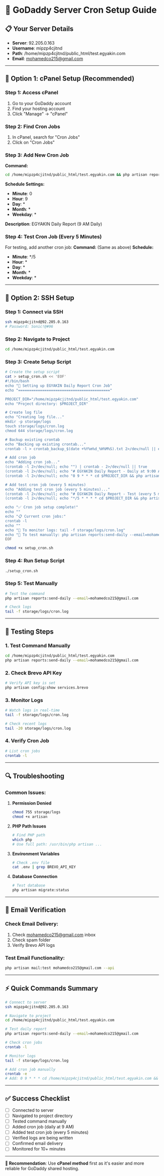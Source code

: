 # 🚀 GoDaddy Server Cron Setup Guide

## 📋 Your Server Details
- **Server**: 92.205.0.163
- **Username**: mipzp4cjitnd
- **Path**: /home/mipzp4cjitnd/public_html/test.egyakin.com
- **Email**: mohamedco215@gmail.com

---

## 🎯 **Option 1: cPanel Setup (Recommended)**

### **Step 1: Access cPanel**
1. Go to your GoDaddy account
2. Find your hosting account
3. Click "Manage" → "cPanel"

### **Step 2: Find Cron Jobs**
1. In cPanel, search for "Cron Jobs"
2. Click on "Cron Jobs"

### **Step 3: Add New Cron Job**
**Command:**
```bash
cd /home/mipzp4cjitnd/public_html/test.egyakin.com && php artisan reports:send-daily --email=mohamedco215@gmail.com >> /home/mipzp4cjitnd/public_html/test.egyakin.com/storage/logs/cron.log 2>&1
```

**Schedule Settings:**
- **Minute**: 0
- **Hour**: 9
- **Day**: *
- **Month**: *
- **Weekday**: *

**Description**: EGYAKIN Daily Report (9 AM Daily)

### **Step 4: Test Cron Job (Every 5 Minutes)**
For testing, add another cron job:
**Command:** (Same as above)
**Schedule:**
- **Minute**: */5
- **Hour**: *
- **Day**: *
- **Month**: *
- **Weekday**: *

---

## 🔧 **Option 2: SSH Setup**

### **Step 1: Connect via SSH**
```bash
ssh mipzp4cjitnd@92.205.0.163
# Password: Sonic!@#96
```

### **Step 2: Navigate to Project**
```bash
cd /home/mipzp4cjitnd/public_html/test.egyakin.com
```

### **Step 3: Create Setup Script**
```bash
# Create the setup script
cat > setup_cron.sh << 'EOF'
#!/bin/bash
echo "🚀 Setting up EGYAKIN Daily Report Cron Job"
echo "=========================================="

PROJECT_DIR="/home/mipzp4cjitnd/public_html/test.egyakin.com"
echo "Project directory: $PROJECT_DIR"

# Create log file
echo "Creating log file..."
mkdir -p storage/logs
touch storage/logs/cron.log
chmod 644 storage/logs/cron.log

# Backup existing crontab
echo "Backing up existing crontab..."
crontab -l > crontab_backup_$(date +%Y%m%d_%H%M%S).txt 2>/dev/null || echo "No existing crontab found"

# Add cron job
echo "Adding cron job..."
(crontab -l 2>/dev/null; echo "") | crontab - 2>/dev/null || true
(crontab -l 2>/dev/null; echo "# EGYAKIN Daily Report - Daily at 9:00 AM") | crontab -
(crontab -l 2>/dev/null; echo "0 9 * * * cd $PROJECT_DIR && php artisan reports:send-daily --email=mohamedco215@gmail.com >> $PROJECT_DIR/storage/logs/cron.log 2>&1") | crontab -

# Add test cron job (every 5 minutes)
echo "Adding test cron job (every 5 minutes)..."
(crontab -l 2>/dev/null; echo "# EGYAKIN Daily Report - Test (every 5 minutes)") | crontab -
(crontab -l 2>/dev/null; echo "*/5 * * * * cd $PROJECT_DIR && php artisan reports:send-daily --email=mohamedco215@gmail.com >> $PROJECT_DIR/storage/logs/cron.log 2>&1") | crontab -

echo "✅ Cron job setup complete!"
echo ""
echo "📋 Current cron jobs:"
crontab -l
echo ""
echo "📝 To monitor logs: tail -f storage/logs/cron.log"
echo "🧪 To test manually: php artisan reports:send-daily --email=mohamedco215@gmail.com"
EOF

chmod +x setup_cron.sh
```

### **Step 4: Run Setup Script**
```bash
./setup_cron.sh
```

### **Step 5: Test Manually**
```bash
# Test the command
php artisan reports:send-daily --email=mohamedco215@gmail.com

# Check logs
tail -f storage/logs/cron.log
```

---

## 🧪 **Testing Steps**

### **1. Test Command Manually**
```bash
cd /home/mipzp4cjitnd/public_html/test.egyakin.com
php artisan reports:send-daily --email=mohamedco215@gmail.com
```

### **2. Check Brevo API Key**
```bash
# Verify API key is set
php artisan config:show services.brevo
```

### **3. Monitor Logs**
```bash
# Watch logs in real-time
tail -f storage/logs/cron.log

# Check recent logs
tail -20 storage/logs/cron.log
```

### **4. Verify Cron Job**
```bash
# List cron jobs
crontab -l
```

---

## 🔍 **Troubleshooting**

### **Common Issues:**

1. **Permission Denied**
   ```bash
   chmod 755 storage/logs
   chmod +x artisan
   ```

2. **PHP Path Issues**
   ```bash
   # Find PHP path
   which php
   # Use full path: /usr/bin/php artisan ...
   ```

3. **Environment Variables**
   ```bash
   # Check .env file
   cat .env | grep BREVO_API_KEY
   ```

4. **Database Connection**
   ```bash
   # Test database
   php artisan migrate:status
   ```

---

## 📧 **Email Verification**

### **Check Email Delivery:**
1. Check mohamedco215@gmail.com inbox
2. Check spam folder
3. Verify Brevo API logs

### **Test Email Functionality:**
```bash
php artisan mail:test mohamedco215@gmail.com --api
```

---

## ⚡ **Quick Commands Summary**

```bash
# Connect to server
ssh mipzp4cjitnd@92.205.0.163

# Navigate to project
cd /home/mipzp4cjitnd/public_html/test.egyakin.com

# Test daily report
php artisan reports:send-daily --email=mohamedco215@gmail.com

# Check cron jobs
crontab -l

# Monitor logs
tail -f storage/logs/cron.log

# Add cron job manually
crontab -e
# Add: 0 9 * * * cd /home/mipzp4cjitnd/public_html/test.egyakin.com && php artisan reports:send-daily --email=mohamedco215@gmail.com >> /home/mipzp4cjitnd/public_html/test.egyakin.com/storage/logs/cron.log 2>&1
```

---

## ✅ **Success Checklist**

- [ ] Connected to server
- [ ] Navigated to project directory
- [ ] Tested command manually
- [ ] Added cron job (daily at 9 AM)
- [ ] Added test cron job (every 5 minutes)
- [ ] Verified logs are being written
- [ ] Confirmed email delivery
- [ ] Monitored for 10+ minutes

---

**🎯 Recommendation**: Use **cPanel method** first as it's easier and more reliable for GoDaddy shared hosting.

